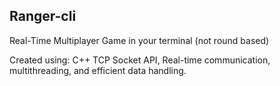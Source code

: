 ## Ranger-cli
Real-Time Multiplayer Game in your terminal (not round based)

Created using: C++ TCP Socket API, Real-time communication, multithreading, and efficient data handling.
